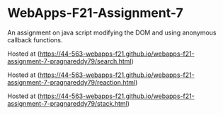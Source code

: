 # WebApps-F21-Assignment-7
An assignment on java script modifying the DOM and using anonymous callback functions.

Hosted at (https://44-563-webapps-f21.github.io/webapps-f21-assignment-7-pragnareddy79/search.html)

Hosted at (https://44-563-webapps-f21.github.io/webapps-f21-assignment-7-pragnareddy79/reaction.html)

Hosted at (https://44-563-webapps-f21.github.io/webapps-f21-assignment-7-pragnareddy79/stack.html)